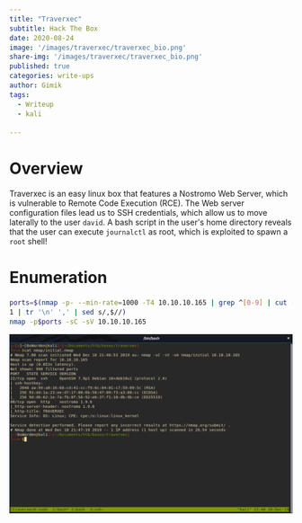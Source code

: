 ```yaml
---
title: "Traverxec"
subtitle: Hack The Box
date: 2020-08-24
image: '/images/traverxec/traverxec_bio.png'
share-img: '/images/traverxec/traverxec_bio.png'
published: true
categories: write-ups
author: Gimik
tags:
  - Writeup
  - kali
  
---
```


# Overview

Traverxec is an easy linux box that features a Nostromo Web Server, which is vulnerable to Remote Code Execution (RCE). The Web server configuration files lead us to SSH credentials, which allow us to move laterally to the user `david`. A bash script in the user's home directory reveals that the user can execute `journalctl` as root, which is exploited to spawn a `root` shell!

# Enumeration

```bash
ports=$(nmap -p- --min-rate=1000 -T4 10.10.10.165 | grep ^[0-9] | cut -d '/' -f
1 | tr '\n' ',' | sed s/,$//)
nmap -p$ports -sC -sV 10.10.10.165
```

![Initial NMAP](/images/traverxec/nmap.png)
